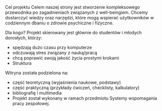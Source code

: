 Cel projektu
Celem naszej strony jest stworzenie kompleksowego przewodnika po zagadnieniach związanych z well-beingiem.
Chcemy dostarczyć wiedzy oraz narzędzi, które mogą wspierać użytkowników w codziennym dbaniu o zdrowie psychiczne i fizyczne.

Dla kogo?
Projekt skierowany jest głównie do studentów i młodych dorosłych, którzy:
 - spędzają dużo czasu przy komputerze
 - odczuwają stres związany z nauką/pracą
 - chcą poprawić swoją jakość życia prostymi krokami
 - Struktura

Witryna została podzielona na:
 - część teoretyczną (wyjaśnienia naukowe, podstawy)
 - część praktyczną (przykłady ćwiczeń, checklisty, kalkulatory)
 - bibliografię i multimedia
 - Projekt został wykonany w ramach przedmiotu Systemy wspomagania pracy zespołowej.
